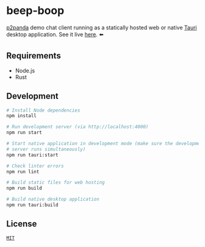 # beep-boop

[p2panda](https://github.com/p2panda/handbook) demo chat client running as a statically hosted web or native [Tauri](https://tauri.studio/) desktop application. See it live [here](https://p2panda.org/demo/). ⬅️

## Requirements

* Node.js
* Rust

## Development

```bash
# Install Node dependencies
npm install

# Run development server (via http://localhost:4000)
npm run start

# Start native application in development mode (make sure the development
# server runs simultaneously)
npm run tauri:start

# Check linter errors
npm run lint

# Build static files for web hosting
npm run build

# Build native desktop application
npm run tauri:build
```

## License

[`MIT`](LICENSE)
